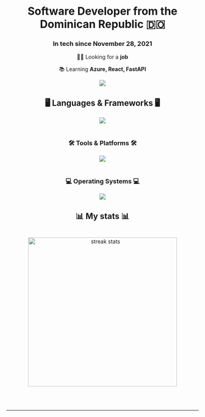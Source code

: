 <h1 align="center">
    Software Developer from the Dominican Republic 🇩🇴
</h1>
<h3 align="center">In tech since November 28, 2021</h3>
<div align="center">

   🧑‍💻 Looking for a **job**
    
   📚 Learning **Azure, React, FastAPI**
</div>
<div align="center"> 
  <a href="mailto:bpichardo@softkitacademy.com">
    <img src="https://img.shields.io/badge/Gmail-333333?style=for-the-badge&logo=gmail&logoColor=red" />
  </a>
</div>

<h2 align="center">🖥️ Languages & Frameworks 🖥️</h2>
<div align="center">
    <img src="https://skillicons.dev/icons?i=python,javascript,html,css"/><br><br>
    <h3 align="center">🛠️ Tools & Platforms 🛠️</h2>
    <img src="https://skillicons.dev/icons?i=flask,supabase,postgresql,git,docker,cloudflare,figma" /><br><br>
    <h3 align="center">💻 Operating Systems 💻</h2>
    <img src="https://skillicons.dev/icons?i=linux,arch,apple" />
</div>

<h2 align="center">📊 My stats 📊</h2>
<br>
<div align=center>
  <img width=390 src="https://github-readme-stats.vercel.app/api?username=EssEnemiGz&theme=tokyonight" alt="streak stats"/>
</div>

<br/><br/>

<hr/>

<br/>

